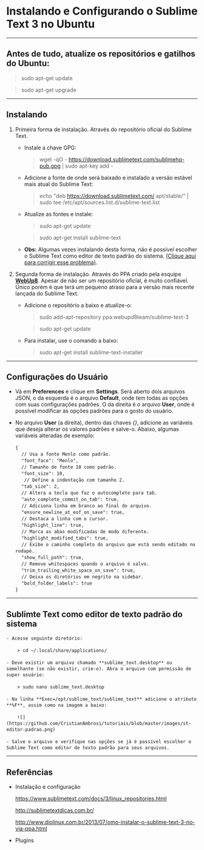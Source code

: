 Instalando e Configurando o Sublime Text 3 no Ubuntu
===============================================

--------------------

## Antes de tudo, atualize os repositórios e gatilhos do Ubuntu:

> sudo apt-get update

> sudo apt-get upgrade

--------------------

## Instalando

1. Primeira forma de instalação. Através do repositório oficial do Sublime Text.

	- Instale a chave GPG:

		> wget -qO - https://download.sublimetext.com/sublimehq-pub.gpg | sudo apt-key add -

	- Adicione a fonte de onde será baixado e instalado a versão estável mais atual do Sublime Text:

		> echo "deb https://download.sublimetext.com/ apt/stable/" | sudo tee /etc/apt/sources.list.d/sublime-text.list

	- Atualize as fontes e instale:

		> sudo apt-get update

		> sudo apt-get install sublime-text

	- **Obs:** Algumas vezes instalando desta forma, não é possível escolher o Sublime Text como editor de texto padrão do sistema. [(Clique aqui para corrigir esse problema)](#sublimte-text-como-editor-de-texto-padrão-do-sistema).

2. Segunda forma de instalação. Através do PPA criado pela esquipe **[WebUp8](http://www.webupd8.org/)**. Apesar de não ser um repositório oficial, é muito confiável. Único porém é que terá um pequeno atraso para a versão mais recente lançada do Sublime Text.

	- Adicione o repositório a baixo e atualize-o:

		> sudo add-apt-repository ppa:webupd8team/sublime-text-3

		> sudo apt-get update

	- Para instalar, use o comando a baixo:

		> sudo apt-get install sublime-text-installer

--------------------

## Configurações do Usuário

- Vá em **Preferences** e clique em **Settings**. Será aberto dois arquivos JSON, o da esquerda é o arquivo **Default**, onde tem todas as opções com suas configurações padrões. O da direita é o arquivo **User**, onde é possível modificar as opções padrões para o gosto do usuário.

- No arquivo **User** (a direita), dentro das chaves *{}*, adicione as variáveis que deseja alterar os valores padrões e salve-o. Abaixo, algumas variáveis alteradas de exemplo:

	`{` <br />
	&nbsp;&nbsp;&nbsp;&nbsp;`// Usa a fonte Menlo como padrão.`<br />
	&nbsp;&nbsp;&nbsp;&nbsp;`"font_face": "Menlo",`<br />
	&nbsp;&nbsp;&nbsp;&nbsp;`// Tamanho de fonte 10 como padrão.`<br />
	&nbsp;&nbsp;&nbsp;&nbsp;`"font_size": 10,`<br />
	&nbsp;&nbsp;&nbsp;&nbsp;` // Define a indentação com tamanho 2.`<br />
	&nbsp;&nbsp;&nbsp;&nbsp;`"tab_size": 2,`<br />
	&nbsp;&nbsp;&nbsp;&nbsp;`// Altera a tecla que faz o autocomplete para tab.`<br />
	&nbsp;&nbsp;&nbsp;&nbsp;`"auto_complete_commit_on_tab": true,`<br />
	&nbsp;&nbsp;&nbsp;&nbsp;`// Adiciona linha em branco ao final do arquivo.`<br />
	&nbsp;&nbsp;&nbsp;&nbsp;`"ensure_newline_at_eof_on_save": true,`<br />
	&nbsp;&nbsp;&nbsp;&nbsp;`// Destaca a linha com o cursor.`<br />
	&nbsp;&nbsp;&nbsp;&nbsp;`"highlight_line": true,`<br />
	&nbsp;&nbsp;&nbsp;&nbsp;`// Marca as abas modificadas de modo diferente.`<br />
	&nbsp;&nbsp;&nbsp;&nbsp;`"highlight_modified_tabs": true,`<br />
	&nbsp;&nbsp;&nbsp;&nbsp;`// Exibe o caminho completo do arquivo que está sendo editado no rodapé.`<br />
	&nbsp;&nbsp;&nbsp;&nbsp;`"show_full_path": true,`<br />
	&nbsp;&nbsp;&nbsp;&nbsp;`// Remove whitespaces quando o arquivo é salvo.`<br />
	&nbsp;&nbsp;&nbsp;&nbsp;`"trim_trailing_white_space_on_save": true,`<br />
	&nbsp;&nbsp;&nbsp;&nbsp;`// Deixa os diretórios em negrito na sidebar.`<br />
	&nbsp;&nbsp;&nbsp;&nbsp;`"bold_folder_labels": true`<br />
	`}`<br />

--------------------

## Sublimte Text como editor de texto padrão do sistema

	- Acesse seguinte diretório:

		> cd ~/.local/share/applications/

	- Deve existir um arquivo chamado **sublime_text.desktop** ou semelhante (se não existir, crie-o). Abra o arquivo com permissão de super usuário:

		> sudo nano sublime_text.desktop

	- Na linha **Exec=/opt/sublime_text/sublime_text** adicione o atributo **%F**, assim como na imagem a baixo:

		![](https://github.com/CristianAmbrosi/tutoriais/blob/master/images/st-editor-padrao.png)

	- Salve o arquivo e verifique nas opções se já é possível escolher o Sublime Text como editor de texto padrão para seus arquivos.

--------------------

## Referências

- Instalação e configuração

	https://www.sublimetext.com/docs/3/linux_repositories.html

	http://sublimetextdicas.com.br/

	http://www.diolinux.com.br/2013/07/omo-instalar-o-sublime-text-3-no-via-ppa.html



- Plugins
